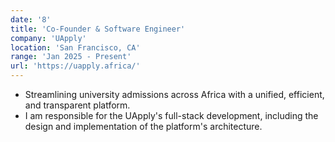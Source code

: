 ```yaml
---
date: '8'
title: 'Co-Founder & Software Engineer'
company: 'UApply'
location: 'San Francisco, CA'
range: 'Jan 2025 - Present'
url: 'https://uapply.africa/'
---
```


- Streamlining university admissions across Africa with a unified, efficient, and transparent platform.
- I am responsible for the UApply's full-stack development, including the design and implementation of the platform's architecture.